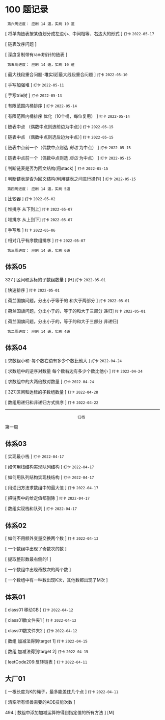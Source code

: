# 100 题记录
```
 第六周进度： 应刷 14 道，实刷 10 道
```
[ 将单向链表按某值划分成左边小、中间相等、右边大的形式 ] `打卡` `2022-05-17`

[ 链表改序问题 ]

[ 深度复制带有rand指针的链表 ]


```
 第五周进度： 应刷 14 道，实刷 10 道
```
[ 最大线段重合问题-堆实现|最大线段重合问题 ]  `打卡` `2022-05-10`

[ 手写加强堆 ]  `打卡` `2022-05-11`

[ 手写trie树 ]  `打卡` `2022-05-13`

[ 有限范围内桶排序 ] `打卡` `2022-05-14`

[ 有限范围内桶排序 优化（10个桶，每位复用） ] `打卡` `2022-05-14`

[ 链表中点 （偶数中点则选前边为中点）] `打卡` `2022-05-15`

[ 链表中点 （偶数中点则选后边为中点）] `打卡` `2022-05-15`

[ 链表中点前一个（偶数中点则选 _前边_ 为中点） ] `打卡` `2022-05-15`

[ 链表中点前一个（偶数中点则选 _后边_ 为中点） ] `打卡` `2022-05-15`

[ 判断链表是否为回文结构(用stack) ] `打卡` `2022-05-15`

[ 判断链表是否为回文结构(利用链表之间进行操作) ] `打卡` `2022-05-15`




```
 第四周进度： 应刷 14 道，实刷 5道
```
[ 比较器 ]    `打卡` `2022-05-02`

[ 堆排序  从下到上]  `打卡` `2022-05-07`

[ 堆排序 从上到下]  `打卡` `2022-05-07`

[ 手写堆 ] `打卡` `2022-05-06`

[ 相对几乎有序数组排序 ] `打卡` `2022-05-07`


```
 第三周进度： 应刷 14 道，实刷 6道
```

## 体系05
327.[ 区间和达标的子数组数量 ]   [H]      `打卡` `2022-05-01`  

[ 快速排序 ]    `打卡` `2022-05-01`  

[ 荷兰国旗问题，分出小于等于的 和大于两部分  ]   `打卡` `2022-05-01`  

[ 荷兰国旗问题，分出小于的，等于的和大于三部分  递归]   `打卡` `2022-05-01` 

[ 荷兰国旗问题，分出小于的，等于的和大于三部分  非递归]  


```
 第二周进度： 应刷 14 道，实刷 4道
```
## 体系04

[ 求数组小和-每个数右边有多少个数比他大 ]  `打卡` `2022-04-24`  

[ 求数组中的逆序对数量 每个数右边有多少个数比他小 ]      `打卡` `2022-04-24` 

[ 求数组中的大两倍数对数量 ]    `打卡` `2022-04-24`  

[ 327.区间和达标的子数组数量 ]  `打卡` `2022-04-28`

[ 数组用递归和非递归方式排序 ]  `打卡` `2022-04-22`


---
```
                                 归档
```

第一周
## 体系03


[ 实现最小栈 ] `打卡` `2022-04-17`

[ 如何用栈结构实现队列结构 ]  `打卡` `2022-04-17`

[ 如何用队列结构实现栈结构 ]   `打卡` `2022-04-17`

[ 用递归方法求数组中的最大值 ]   `打卡` `2022-04-17`

[ 把链表中的给定值都删除 ]     `打卡` `2022-04-17`

[ 数组实现栈和队列 ]     `打卡` `2022-04-17`

## 体系02

[ 如何不用额外变量交换两个数 ]  `打卡` `2022-04-13`

[ 一个数组中出现了奇数次的数 ]  

[ 提取整形数最右侧的1 ]  

[ 一个数组中出现奇数次的两个数 ]  

[ 一个数组中有一种数出现K次，其他数都出现了M次 ]

## 体系01

[ class01 移动GB ] `打卡` `2022-04-12`

[ class01数文件夹1 ] `打卡` `2022-04-12`

[ class01数文件夹2 ] `打卡` `2022-04-12`

[ 数组 加减法得到target 1] `打卡` `2022-04-15`

[ 数组 加减法得到target 2] `打卡` `2022-04-15`

[ leetCode206:反转链表 ] `打卡` `2022-04-11`

## 大厂01


[ 一根长度为K的绳子，最多能盖住几个点 ] `打卡` `2022-04-11`

[ 清空所有怪兽需要的AOE技能次数 ]

494.[ 数组中添加加减运算符得到指定值的所有方法 ] [M] 

